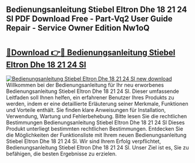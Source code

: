## Bedienungsanleitung Stiebel Eltron Dhe 18 21 24 Sl PDF Download Free - Part-Vq2 User Guide Repair - Service Owner Edition Nw1oQ

# <h2><a href="http://df2ivr.blite.top/?on=Bedienungsanleitung+Stiebel+Eltron+Dhe+18+21+24+Sl">🔗Download 👉🔴 Bedienungsanleitung Stiebel Eltron Dhe 18 21 24 Sl</a></h2>

[![Bedienungsanleitung Stiebel Eltron Dhe 18 21 24 Sl new download](https://i.imgur.com/lujVjoI.png)](http://df2ivr.blite.top/?on=Bedienungsanleitung+Stiebel+Eltron+Dhe+18+21+24+Sl)
Willkommen bei der Bedienungsanleitung für Ihr neu erworbenes Bedienungsanleitung Stiebel Eltron Dhe 18 21 24 Sl. Dieser umfassende Leitfaden soll Ihnen helfen, ein erfahrener Benutzer Ihres Produkts zu werden, indem er eine detaillierte Erläuterung seiner Merkmale, Funktionen und Vorteile enthält. Sie finden klare Anweisungen für Installation, Verwendung, Wartung und Fehlerbehebung. Bitte lesen Sie die rechtlichen Bestimmungen Bedienungsanleitung Stiebel Eltron Dhe 18 21 24 Sl Dieses Produkt unterliegt bestimmten rechtlichen Bestimmungen. Entdecken Sie die Möglichkeiten der Funktionsliste mit Ihrem neuen Bedienungsanleitung Stiebel Eltron Dhe 18 21 24 Sl. Wir sind Ihrem Erfolg verpflichtet, Bedienungsanleitung Stiebel Eltron Dhe 18 21 24 Sl. Unser Ziel ist es, Sie zu befähigen, die besten Ergebnisse zu erzielen.
